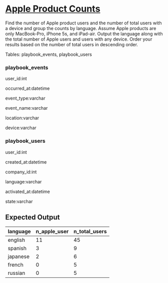 # [Apple Product Counts](https://platform.stratascratch.com/coding/10141-apple-product-counts?code_type=3)

Find the number of Apple product users and the number of total users with a device and group the counts by language. Assume Apple products are only MacBook-Pro, iPhone 5s, and iPad-air. Output the language along with the total number of Apple users and users with any device. Order your results based on the number of total users in descending order.

Tables: playbook_events, playbook_users

### playbook_events
user_id:int

occurred_at:datetime

event_type:varchar

event_name:varchar

location:varchar

device:varchar

### playbook_users
user_id:int

created_at:datetime

company_id:int

language:varchar

activated_at:datetime

state:varchar


## Expected Output
<div class="ResultsTable__container ExpectedOutput__results-table"><table class="ResultsTable__table"><thead><tr class="ResultsTable__header-row"><th class="ResultsTable__header-cell">language</th><th class="ResultsTable__header-cell">n_apple_user</th><th class="ResultsTable__header-cell">n_total_users</th></tr></thead><tbody><tr class="ResultsTable__row "><td class="ResultsTable__cell">english</td><td class="ResultsTable__cell">11</td><td class="ResultsTable__cell">45</td></tr><tr class="ResultsTable__row "><td class="ResultsTable__cell">spanish</td><td class="ResultsTable__cell">3</td><td class="ResultsTable__cell">9</td></tr><tr class="ResultsTable__row "><td class="ResultsTable__cell">japanese</td><td class="ResultsTable__cell">2</td><td class="ResultsTable__cell">6</td></tr><tr class="ResultsTable__row "><td class="ResultsTable__cell">french</td><td class="ResultsTable__cell">0</td><td class="ResultsTable__cell">5</td></tr><tr class="ResultsTable__row "><td class="ResultsTable__cell">russian</td><td class="ResultsTable__cell">0</td><td class="ResultsTable__cell">5</td></tr></tbody></table></div>
